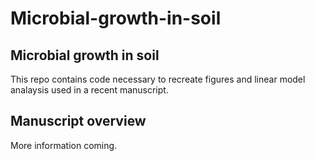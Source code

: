 # Microbial-growth-in-soil

## Microbial growth in soil
This repo contains code necessary to recreate figures and linear model analaysis used in a recent manuscript.

## Manuscript overview
More information coming.
